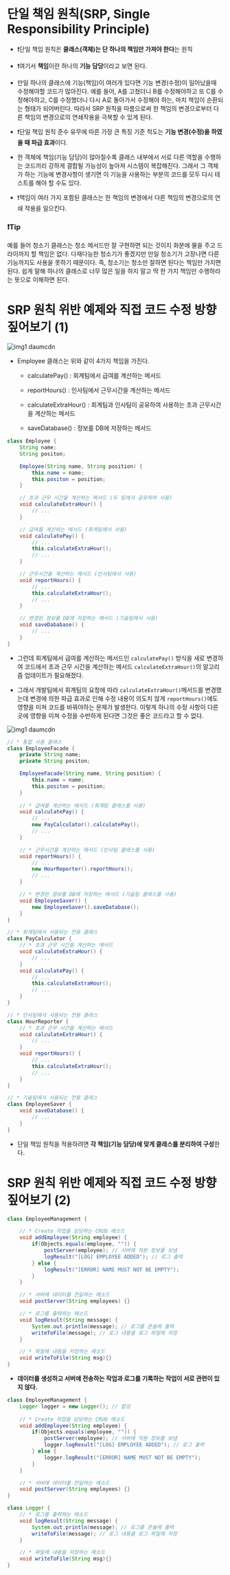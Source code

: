 # 단일 책임 원칙(SRP, Single Responsibility Principle)

- ❗단일 책임 원칙은 **클래스(객체)는 단 하나의 책임만 가져야 한다**는 원칙

- ❗여기서 **책임**이란 하나의 **기능 담당**이라고 보면 된다.

- 만일 하나의 클래스에 기능(책임)이 여러개 있다면 기능 변경(수정)이 일어났을때 수정해야할 코드가 많아진다.
  예를 들어, A를 고쳤더니 B를 수정해야하고 또 C를 수정해야하고, C를 수정했더니 다시 A로 돌아가서 수정해야 하는, 마치 책임이 순환되는 형태가 되어버린다.
  따라서 SRP 원칙을 따름으로써 한 책임의 변경으로부터 다른 책임의 변경으로의 연쇄작용을 극복할 수 있게 된다.

- ❗단일 책임 원칙 준수 유무에 따른 가장 큰 특징 기준 척도는 **기능 변경(수정)을 하였을 때 파급 효과**이다.

- 한 객체에 책임(기능 담당)이 많아질수록 클래스 내부에서 서로 다른 역할을 수행하는 코드끼리 강하게 결합될 가능성이 높아져 시스템이 복잡해진다. 그래서 그 객체가 하는 기능에 변경사항이 생기면 이 기능을 사용하는 부분의 코드를 모두 다시 테스트를 해야 할 수도 있다.

- ❗책임이 여러 가지 포함된 클래스는 한 책임의 변경에서 다른 책임의 변경으로의 연쇄 작용을 일으킨다.

### ❗Tip

예를 들어 청소기 클래스는 청소 메서드만 잘 구현하면 되는 것이지 화분에 물을 주고 드라이까지 할 책임은 없다. 다재다능한 청소기가 좋겠지만 만일 청소기가 고장나면 다른 기능까지도 사용을 못하기 때문이다. 즉, 청소기는 청소만 잘하면 된다는 책임만 가지면 된다.
쉽게 말해 하나의 클래스로 너무 많은 일을 하지 말고 딱 한 가지 책임만 수행하라는 뜻으로 이해하면 된다.

# SRP 원칙 위반 예제와 직접 코드 수정 방향 짚어보기 (1)

![img1 daumcdn](https://github.com/dnwls16071/TIL/assets/106802375/7202417e-f0bf-4a23-ac33-abac23196f32)

- Employee 클래스는 위와 같이 4가지 책임을 가진다.

  - calculatePay() : 회계팀에서 급여를 계산하는 메서드

  - reportHours() : 인사팀에서 근무시간을 계산하는 메서드

  - calculateExtraHour() : 회계팀과 인사팀이 공유하여 사용하는 초과 근무시간을 계산하는 메서드

  - saveDatabase() : 정보를 DB에 저장하는 메서드

```java
class Employee {
    String name;
    String positon;

    Employee(String name, String position) {
        this.name = name;
        this.positon = position;
    }

    // 초과 근무 시간을 계산하는 메서드 (두 팀에서 공유하여 사용)
    void calculateExtraHour() {
        // ...
    }

    // 급여를 계산하는 메서드 (회계팀에서 사용)
    void calculatePay() {
        // ...
        this.calculateExtraHour();
        // ...
    }

    // 근무시간을 계산하는 메서드 (인사팀에서 사용)
    void reportHours() {
        // ...
        this.calculateExtraHour();
        // ...
    }

    // 변경된 정보를 DB에 저장하는 메서드 (기술팀에서 사용)
    void saveDababase() {
        // ...
    }
}
```

- 그런데 회계팀에서 급여를 계산하는 메서드인 `calculatePay()` 방식을 새로 변경하여 코드에서 초과 근무 시간을 계산하는 메서드 `calculateExtraHour()`의 알고리즘 업데이트가 필요해졌다.

- 그래서 개발팀에서 회계팀의 요청에 따라 `calculateExtraHour()`메서드를 변경했는데 변경에 의한 파급 효과로 인해 수정 내용이 의도치 않게 `reportHours()`에도 영향을 미쳐 코드를 바꿔야하는 문제가 발생한다. 이렇게 하나의 수정 사항이 다른 곳에 영향을 미쳐 수정을 수반하게 된다면 그것은 좋은 코드라고 할 수 없다.

![img1 daumcdn](https://github.com/dnwls16071/TIL/assets/106802375/e98bb72d-f6f8-4f95-a54d-832024d00195)

```java
// * 통합 사용 클래스
class EmployeeFacade {
    private String name;
    private String positon;

    EmployeeFacade(String name, String position) {
        this.name = name;
        this.positon = position;
    }
    
    // * 급여를 계산하는 메서드 (회계팀 클래스를 사용)
    void calculatePay() {
        // ...
        new PayCalculator().calculatePay();
        // ...
    }

    // * 근무시간을 계산하는 메서드 (인사팀 클래스를 사용)
    void reportHours() {
        // ...
        new HourReporter().reportHours();
        // ...
    }

    // * 변경된 정보를 DB에 저장하는 메서드 (기술팀 클래스를 사용)
    void EmployeeSaver() {
        new EmployeeSaver().saveDatabase();
    }
}

// * 회계팀에서 사용되는 전용 클래스
class PayCalculator {
    // * 초과 근무 시간을 계산하는 메서드
    void calculateExtraHour() {
        // ...
    }
    void calculatePay() {
        // ...
        this.calculateExtraHour();
        // ...
    }
}

// * 인사팀에서 사용되는 전용 클래스
class HourReporter {
    // * 초과 근무 시간을 계산하는 메서드
    void calculateExtraHour() {
        // ...
    }
    void reportHours() {
        // ...
        this.calculateExtraHour();
        // ...
    }
}

// * 기술팀에서 사용되는 전용 클래스
class EmployeeSaver {
    void saveDatabase() {
        // ...
    }
}
```

- 단일 책임 원칙을 적용하려면 **각 책임(기능 담당)에 맞게 클래스를 분리하여 구성**한다.

# SRP 원칙 위반 예제와 직접 코드 수정 방향 짚어보기 (2)

```java
class EmployeeManagement {

    // * Create 작업을 담당하는 CRUD 메소드
    void addEmployee(String employee) {
        if(Objects.equals(employee, "")) {
            postServer(employee); // 서버에 직원 정보를 보냄
            logResult("[LOG] EMPLOYEE ADDED"); // 로그 출력
        } else {
            logResult("[ERROR] NAME MUST NOT BE EMPTY");
        }
    }

    // * 서버에 데이터를 전달하는 메소드
    void postServer(String employees) {}

    // * 로그를 출력하는 메소드
    void logResult(String message) {
        System.out.println(message); // 로그를 콘솔에 출력
        writeToFile(message); // 로그 내용을 로그 파일에 저장
    }

    // * 파일에 내용을 저장하는 메소드
    void writeToFile(String msg){}
}
```

- **데이터를 생성하고 서버에 전송하는 작업과 로그를 기록하는 작업이 서로 관련이 있지 않다.**

```java
class EmployeeManagement {
    Logger logger = new Logger(); // 합성
    
    // * Create 작업을 담당하는 CRUD 메소드
    void addEmployee(String employee) {
        if(Objects.equals(employee, "")) {
            postServer(employee); // 서버에 직원 정보를 보냄
            logger.logResult("[LOG] EMPLOYEE ADDED"); // 로그 출력
        } else {
            logger.logResult("[ERROR] NAME MUST NOT BE EMPTY");
        }
    }

    // * 서버에 데이터를 전달하는 메소드
    void postServer(String employees) {}
}

class Logger {
    // * 로그를 출력하는 메소드
    void logResult(String message) {
        System.out.println(message); // 로그를 콘솔에 출력
        writeToFile(message); // 로그 내용을 로그 파일에 저장
    }

    // * 파일에 내용을 저장하는 메소드
    void writeToFile(String msg){}
}
```
